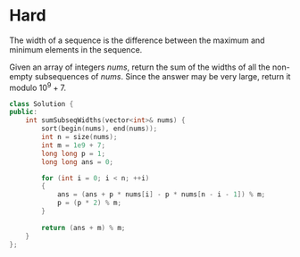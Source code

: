 # Hard

The width of a sequence is the difference between the maximum and minimum elements in the sequence.

Given an array of integers $nums$, return the sum of the widths of all the non-empty subsequences of $nums$. Since the answer may be very large, return it modulo $10^9 + 7$.

```cpp
class Solution {
public:
    int sumSubseqWidths(vector<int>& nums) {
        sort(begin(nums), end(nums));
        int n = size(nums);
        int m = 1e9 + 7;
        long long p = 1;
        long long ans = 0;

        for (int i = 0; i < n; ++i)
        {
            ans = (ans + p * nums[i] - p * nums[n - i - 1]) % m;
            p = (p * 2) % m;
        } 
        
        return (ans + m) % m;
    }
};
```
